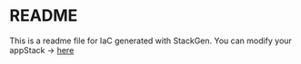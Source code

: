 # README
This is a readme file for IaC generated with StackGen.
You can modify your appStack -> [here](http://main.dev.stackgen.com/appstacks/6a39858c-b11a-4747-802c-fd7105fcf7ba)
